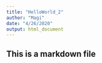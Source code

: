 ```yaml
---
title: "HelloWorld_2"
author: "Magi"
date: "4/26/2020"
output: html_document
---
```


## This is a markdown file
